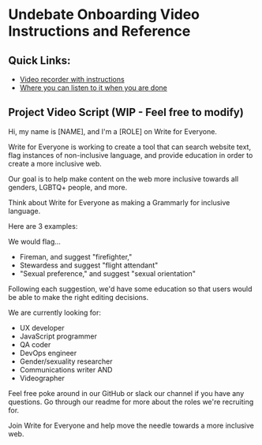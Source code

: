 # Undebate Onboarding Video Instructions and Reference

## Quick Links:

* [Video recorder with instructions](https://undebate-cc.herokuapp.com/hackforla-projects-recorder)
* [Where you can listen to it when you are done](https://undebate-cc.herokuapp.com/hackforla-projects)

## Project Video Script (WIP - Feel free to modify)

Hi, my name is [NAME], and I'm a [ROLE] on Write for Everyone.

Write for Everyone is working to create a tool that can search website text, flag instances of non-inclusive language, and provide education in order to create a more inclusive web. 

Our goal is to help make content on the web more inclusive towards all genders, LGBTQ+ people, and more. 

Think about Write for Everyone as making a Grammarly for inclusive language. 

Here are 3 examples:

We would flag...
* Fireman, and suggest "firefighter,"
* Stewardess and suggest "flight attendant"
* "Sexual preference," and suggest "sexual orientation" 

Following each suggestion, we'd have some education so that users would be able to make the right editing decisions.

We are currently looking for:
* UX developer
* JavaScript programmer
* QA coder
* DevOps engineer 
* Gender/sexuality researcher
* Communications writer AND
* Videographer

Feel free poke around in our GitHub or slack our channel if you have any questions. Go through our readme for more about the roles we're recruiting for. 

Join Write for Everyone and help move the needle towards a more inclusive web.

